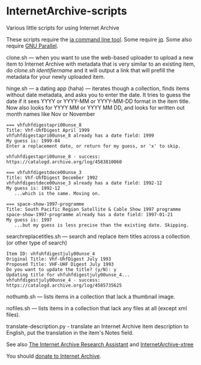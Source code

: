 # InternetArchive-scripts
Various little scripts for using Internet Archive

These scripts require the [ia command line tool](https://archive.org/developers/quick-start-cli.html). Some require [jq](https://jqlang.github.io/jq/). Some also require [GNU Parallel](https://opensource.com/article/18/5/gnu-parallel).

clone.sh — when you want to use the web-based uploader to upload a new item to Internet Archive with metadata that is very similar to an existing item, do _clone.sh identifiername_ and it will output a link that will prefill the metadata for your newly uploaded item.

hinge.sh — a dating app (haha) — iterates though a collection, finds items without date metadata, and asks you to enter the date. It tries to guess the date if it sees YYYY or YYYY-MM or YYYY-MM-DD format in the item title. Now also looks for YYYY MM or YYYY MM DD, and looks for written out month names like Nov or November
```
=== vhfuhfdigestapri00unse_8
Title: Vhf-UhfDigest April 1999
vhfuhfdigestapri00unse_8 already has a date field: 1999
My guess is: 1999-04
Enter a replacement date, or return for my guess, or 'x' to skip.

vhfuhfdigestapri00unse_8 - success: https://catalogd.archive.org/log/4583810060

=== vhfuhfdigestdece00unse_3
Title: Vhf-UhfDigest December 1992
vhfuhfdigestdece00unse_3 already has a date field: 1992-12
My guess is: 1992-12
   ...which is the same. Moving on.

=== space-show-1997-programme
Title: South Pacific Region Satellite & Cable Show 1997 programme
space-show-1997-programme already has a date field: 1997-01-21
My guess is: 1997
   ...but my guess is less precise than the existing date. Skipping.
```
searchreplacetitles.sh — search and replace item titles across a collection (or other type of search)
```
Item ID: vhfuhfdigestjuly00unse_4
Original Title: Vhf-UhfDigest July 1993
Proposed Title: VHF-UHF Digest July 1993
Do you want to update the title? (y/N): y
Updating title for vhfuhfdigestjuly00unse_4...
vhfuhfdigestjuly00unse_4 - success: https://catalogd.archive.org/log/4585735625
```

nothumb.sh — lists items in a collection that lack a thumbnail image.

nofiles.sh — lists items in a collection that lack any files at all (except xml files).

translate-description.py - translate an Internet Archive item description to English, put the translation in the item's Notes field.

See also [The Internet Archive Research Assistant](https://github.com/savetz/tiara) and [InternetArchive-xtree](https://github.com/savetz/InternetArchive-xtree)

You should [donate to Internet Archive](https://archive.org/donate).
